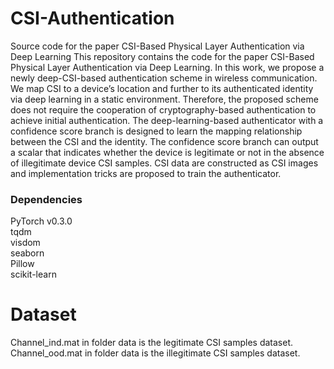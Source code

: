 # CSI-Authentication
Source code for the paper CSI-Based Physical Layer Authentication via Deep Learning
This repository contains the code for the paper CSI-Based Physical Layer Authentication via Deep Learning. In this work, we propose a newly deep-CSI-based authentication scheme in wireless communication. We map CSI to a device’s location and further to its authenticated identity via deep learning in a static environment. Therefore, the proposed scheme does not require the cooperation of cryptography-based authentication to achieve initial authentication. The deep-learning-based authenticator with a confidence score branch is designed to learn the mapping relationship between the CSI and the identity. The confidence score branch can output a scalar that indicates whether the device is legitimate or not in the absence of illegitimate device CSI samples. CSI data are constructed as CSI images and implementation tricks are proposed to train the authenticator. 

### Dependencies
PyTorch v0.3.0<br>
tqdm<br>
visdom<br>
seaborn<br>
Pillow<br>
scikit-learn<br>

# Dataset
Channel_ind.mat in folder data is the legitimate CSI samples dataset. Channel_ood.mat in folder data is the illegitimate CSI samples dataset. 
